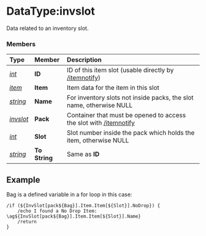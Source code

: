 # DataType:invslot

Data related to an inventory slot.

### Members

| **Type** | **Member** | **Description** |
| :--- | :--- | :--- |
| [_int_](datatype-int.md) | **ID** | ID of this item slot (usable directly by [/itemnotify](../../reference/commands/itemnotify.md)) |
| [_item_](datatype-item.md) | **Item** | Item data for the item in this slot |
| [_string_](datatype-string.md) | **Name** | For inventory slots not inside packs, the slot name, otherwise NULL |
| [_invslot_](datatype-invslot.md) | **Pack** | Container that must be opened to access the slot with [/itemnotify](../../reference/commands/itemnotify.md) |
| [_int_](datatype-int.md) | **Slot** | Slot number inside the pack which holds the item, otherwise NULL |
| [_string_](datatype-string.md) | **To String** | Same as **ID** |

## Example

Bag is a defined variable in a for loop in this case:

```text
/if (${InvSlot[pack${Bag}].Item.Item[${Slot}].NoDrop}) {
    /echo I found a No Drop Item: \ag${InvSlot[pack${Bag}].Item.Item[${Slot}].Name}
    /return
}
```


